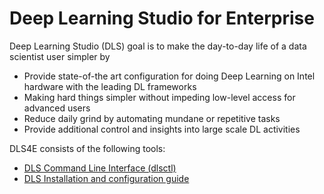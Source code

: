 # Deep Learning Studio for Enterprise

Deep Learning Studio (DLS) goal is to make the day-to-day life of a data scientist user simpler by
                                                        
* Provide state-of-the art configuration for doing Deep Learning on Intel hardware with the leading DL frameworks 
* Making hard things simpler without impeding low-level access for advanced users
* Reduce daily grind by automating mundane or repetitive tasks
* Provide additional control and insights into large scale DL activities

 
DLS4E consists of the following tools:
- [DLS Command Line Interface (dlsctl)](docs/user-guide/README.md)
- [DLS Installation and configuration guide](docs/installation-and-configuration/)
